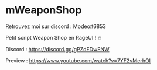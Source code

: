 # mWeaponShop

Retrouvez moi sur discord : Modeo#6853

Petit script Weapon Shop en RageUI ! 🔥

Discord : https://discord.gg/gPZdFDwFNW

Preview : https://www.youtube.com/watch?v=7YF2vMerhOI
